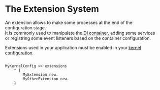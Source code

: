 # The Extension System

An extension allows to make some processes at the end of the configuration stage.  
It is commonly used to manipulate the [DI container](#), adding some services or registring some event listeners based on the container configuration.


Extensions used in your application must be enabled in your [kernel configuration](#).

```smalltalk

MyKernelConfig >> extensions
    ^ {
        MyExtension new.
        MyOtherExtension new.
    }

```
